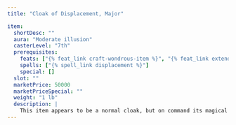 ```yaml
---
title: "Cloak of Displacement, Major"

item:
  shortDesc: ""
  aura: "Moderate illusion"
  casterLevel: "7th"
  prerequisites:
    feats: ["{% feat_link craft-wondrous-item %}", "{% feat_link extend-spell %}"]
    spells: ["{% spell_link displacement %}"]
    special: []
  slot: ""
  marketPrice: 50000
  marketPriceSpecial: ""
  weight: "1 lb"
  description: |
    This item appears to be a normal cloak, but on command its magical properties distort and warp light waves. This displacement works just like the {% spell_link displacement %} spell and lasts for a total of 15 rounds per day, which the wearer can divide up as she sees fit.
---
```

